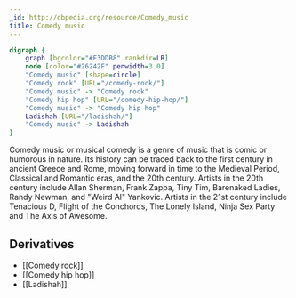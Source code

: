 ```yaml
---
_id: http://dbpedia.org/resource/Comedy_music
title: Comedy music
---
```


```dot
digraph {
	graph [bgcolor="#F3DDB8" rankdir=LR]
	node [color="#26242F" penwidth=3.0]
	"Comedy music" [shape=circle]
	"Comedy rock" [URL="/comedy-rock/"]
	"Comedy music" -> "Comedy rock"
	"Comedy hip hop" [URL="/comedy-hip-hop/"]
	"Comedy music" -> "Comedy hip hop"
	Ladishah [URL="/ladishah/"]
	"Comedy music" -> Ladishah
}
```

Comedy music or musical comedy is a genre of music that is comic or humorous in nature. Its history can be traced back to the first century in ancient Greece and Rome, moving forward in time to the Medieval Period, Classical and Romantic eras, and the 20th century. Artists in the 20th century include Allan Sherman, Frank Zappa, Tiny Tim, Barenaked Ladies, Randy Newman, and "Weird Al" Yankovic. Artists in the 21st century include Tenacious D, Flight of the Conchords, The Lonely Island, Ninja Sex Party and The Axis of Awesome.

## Derivatives

- [[Comedy rock]]
- [[Comedy hip hop]]
- [[Ladishah]]
